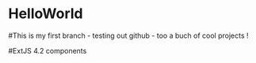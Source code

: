 # HelloWorld

#This is my first branch - testing out github - too a buch of cool projects !

#ExtJS 4.2 components
